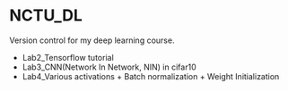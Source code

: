 # NCTU_DL

Version control for my deep learning course.


- Lab2_Tensorflow tutorial
- Lab3_CNN(Network In Network, NIN) in cifar10
- Lab4_Various activations + Batch normalization + Weight Initialization